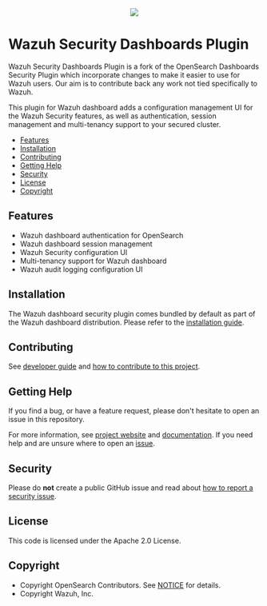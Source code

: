<div style="text-align:center">
    <img src="https://wazuh.com/uploads/2022/05/Logo-blogpost.png"/>
</div>

# Wazuh Security Dashboards Plugin

Wazuh Security Dashboards Plugin is a fork of the OpenSearch Dashboards Security Plugin which incorporate changes to make it easier to use for Wazuh users. Our aim is to contribute back any work not tied specifically to Wazuh.

This plugin for Wazuh dashboard adds a configuration management UI for the Wazuh Security features, as well as authentication, session management and multi-tenancy support to your secured cluster.

- [Features](#features)
- [Installation](#installation)
- [Contributing](#contributing)
- [Getting Help](#getting-help)
- [Security](#security)
- [License](#license)
- [Copyright](#copyright)

## Features

* Wazuh dashboard authentication for OpenSearch
* Wazuh dashboard session management
* Wazuh Security configuration UI
* Multi-tenancy support for Wazuh dashboard
* Wazuh audit logging configuration UI

## Installation

The Wazuh dashboard security plugin comes bundled by default as part of the Wazuh dashboard distribution. Please refer to the [installation guide](https://documentation.wazuh.com/current/installation-guide/index.html).

## Contributing

See [developer guide](DEVELOPER_GUIDE.md) and [how to contribute to this project](CONTRIBUTING.md).

## Getting Help

If you find a bug, or have a feature request, please don't hesitate to open an issue in this repository.

For more information, see [project website](https://wazuh.com/) and [documentation](https://documentation.wazuh.com/current/index.html). If you need help and are unsure where to open an [issue](https://github.com/wazuh/wazuh-security-dashboards-plugin/issues).

## Security

Please do **not** create a public GitHub issue and read about [how to report a security issue](SECURITY.md).

## License

This code is licensed under the Apache 2.0 License. 

## Copyright

- Copyright OpenSearch Contributors. See [NOTICE](NOTICE.txt) for details.
- Copyright Wazuh, Inc.
